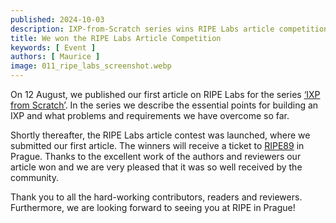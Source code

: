 ```yaml
---
published: 2024-10-03
description: IXP-from-Scratch series wins RIPE Labs article competition
title: We won the RIPE Labs Article Competition
keywords: [ Event ]
authors: [ Maurice ]
image: 011_ripe_labs_screenshot.webp
---
```


On 12 August, we published our first article on RIPE Labs for the series 
[‘IXP from Scratch’](https://labs.ripe.net/author/liske/ixp-from-scratch-building-a-new-ix/). In the series
we describe the essential points for building an IXP and what problems and requirements we have overcome so far. 

Shortly thereafter, the RIPE Labs article contest was launched, where we submitted our first article. The winners 
will receive a ticket to [RIPE89](https://ripe89.ripe.net/) in Prague. Thanks to the excellent work of the authors and 
reviewers our article won and we are very pleased that it was so well received by the community.

Thank you to all the hard-working contributors, readers and reviewers. Furthermore, we are looking forward to seeing 
you at RIPE in Prague!
